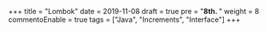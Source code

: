 +++
title = "Lombok"
date = 2019-11-08
draft = true
pre = "<b>8th. </b>"
weight = 8
commentoEnable = true
tags = ["Java", "Increments", "Interface"]
+++